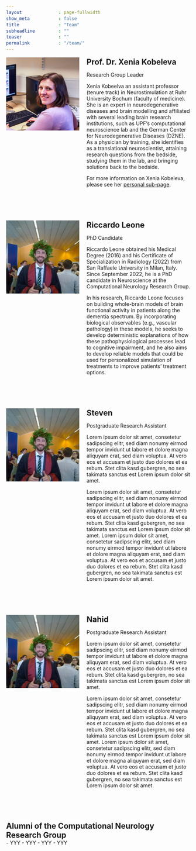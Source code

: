 ```yaml
---
layout              : page-fullwidth
show_meta           : false
title               : "Team"
subheadline         : ""
teaser              : ""
permalink           : "/team/"
---
```


<style>
@media (min-width: 500px) {
    .media {
        display: grid;
        grid-template-columns: fit-content(200px) 1fr;
        grid-template-rows:1fr auto;
        grid-template-areas:
            "image content"
            "image footer";
        grid-gap: 20px;
        margin-bottom: 4em;
    }
	
    .img {
        grid-area: image;
    }

    .content {
        grid-area: content;
    }

    .footer {
        grid-area: footer;
    }
}
</style>


<div class="media">
	<div class="img">
		<img src="/images/profile_xeniakobeleva.jpg">
	</div>
	<div class="content">
		<h2 style="margin:0px;">Prof. Dr. Xenia Kobeleva</h2>
		<p>Research Group Leader</p>
		<p>Xenia Kobeelva an assistant professor (tenure track) in Neurostimulation at Ruhr University Bochum (faculty of medicine). She is an expert in neurodegenerative diseases and brain modelling and affiliated with several leading brain research institutions, such as UPF’s computational neuroscience lab and the German Center for Neurodegenerative Diseases (DZNE). As a physician by training, she identifies as a translational neuroscientist, attaining research questions from the bedside, studying them in the lab, and bringing solutions back to the bedside.</p>
		<p>For more information on Xenia Kobeleva, please see her <a href="https://computationalneurology.com/xenia-kobeleva">personal sub-page</a>.</p>
	</div>
</div>

<div class="media">
	<div class="img">
		<img src="/images/profile_riccardoleone.jpg">
	</div>
	<div class="content">
		<h2 style="margin:0px;">Riccardo Leone</h2>
		<p>PhD Candidate</p>
		<p>Riccardo Leone obtained his Medical Degree (2016) and his Certificate of Specialization in Radiology (2022) from San Raffaele University in Milan, Italy. Since September 2022, he is a PhD candidate in Neuroscience at the Computational Neurology Research Group.</p>
		<p>In his research, Riccardo Leone focuses on building whole-brain models of brain functional activity in patients along the dementia spectrum. By incorporating biological observables (e.g., vascular pathology) in these models, he seeks to develop deterministic explanations of how these pathophysiological processes lead to cognitive impairment, and he also aims to develop reliable models that could be used for personalized simulation of treatments to improve patients’ treatment options.</p>
	</div>
</div>

<div class="media">
	<div class="img">
		<img src="/images/profile_riccardoleone.jpg">
	</div>
	<div class="content">
		<h2 style="margin:0px;">Steven</h2>
		<p>Postgraduate Research Assistant</p>
		<p>Lorem ipsum dolor sit amet, consetetur sadipscing elitr, sed diam nonumy eirmod tempor invidunt ut labore et dolore magna aliquyam erat, sed diam voluptua. At vero eos et accusam et justo duo dolores et ea rebum. Stet clita kasd gubergren, no sea takimata sanctus est Lorem ipsum dolor sit amet.</p>
		<p>Lorem ipsum dolor sit amet, consetetur sadipscing elitr, sed diam nonumy eirmod tempor invidunt ut labore et dolore magna aliquyam erat, sed diam voluptua. At vero eos et accusam et justo duo dolores et ea rebum. Stet clita kasd gubergren, no sea takimata sanctus est Lorem ipsum dolor sit amet. Lorem ipsum dolor sit amet, consetetur sadipscing elitr, sed diam nonumy eirmod tempor invidunt ut labore et dolore magna aliquyam erat, sed diam voluptua. At vero eos et accusam et justo duo dolores et ea rebum. Stet clita kasd gubergren, no sea takimata sanctus est Lorem ipsum dolor sit amet.</p>
	</div>
</div>

<div class="media">
	<div class="img">
		<img src="/images/profile_riccardoleone.jpg">
	</div>
	<div class="content">
		<h2 style="margin:0px;">Nahid</h2>
		<p>Postgraduate Research Assistant</p>
		<p>Lorem ipsum dolor sit amet, consetetur sadipscing elitr, sed diam nonumy eirmod tempor invidunt ut labore et dolore magna aliquyam erat, sed diam voluptua. At vero eos et accusam et justo duo dolores et ea rebum. Stet clita kasd gubergren, no sea takimata sanctus est Lorem ipsum dolor sit amet.</p>
		<p>Lorem ipsum dolor sit amet, consetetur sadipscing elitr, sed diam nonumy eirmod tempor invidunt ut labore et dolore magna aliquyam erat, sed diam voluptua. At vero eos et accusam et justo duo dolores et ea rebum. Stet clita kasd gubergren, no sea takimata sanctus est Lorem ipsum dolor sit amet. Lorem ipsum dolor sit amet, consetetur sadipscing elitr, sed diam nonumy eirmod tempor invidunt ut labore et dolore magna aliquyam erat, sed diam voluptua. At vero eos et accusam et justo duo dolores et ea rebum. Stet clita kasd gubergren, no sea takimata sanctus est Lorem ipsum dolor sit amet.</p>
	</div>
</div>

<h2 style="margin:0px;">Alumni of the Computational Neurology Research Group</h2>
- YYY
- YYY
- YYY
- YYY
